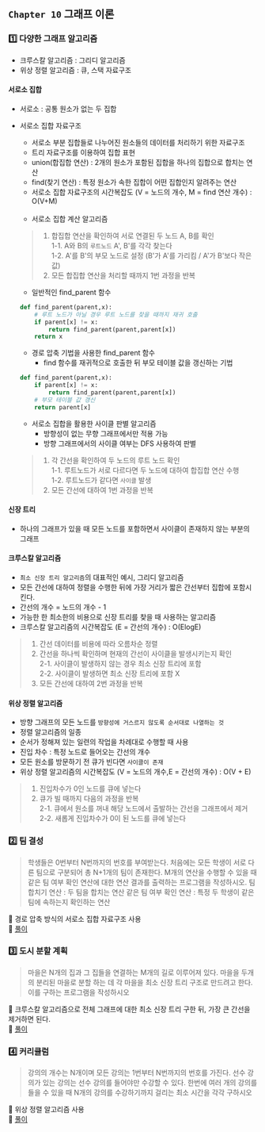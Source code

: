 ## `Chapter 10` 그래프 이론

### :one: 다양한 그래프 알고리즘
- 크루스칼 알고리즘 : 그리디 알고리즘
- 위상 정렬 알고리즘 : 큐, 스택 자료구조

#### 서로소 집합
- 서로소 : 공통 원소가 없는 두 집합
- 서로소 집합 자료구조 
    - 서로소 부분 집합들로 나누어진 원소들의 데이터를 처리하기 위한 자료구조
    - 트리 자료구조를 이용하여 집합 표현
    - union(합집합 연산) : 2개의 원소가 포함된 집합을 하나의 집합으로 합치는 연산
    - find(찾기 연산) : 특정 원소가 속한 집합이 어떤 집합인지 알려주는 연산
    - 서로소 집합 자료구조의 시간복잡도 (V = 노드의 개수, M = find 연산 개수) : O(V+M)

    <br>

    - 서로소 집합 계산 알고리즘
    > 1. 합집합 연산을 확인하여 서로 연결된 두 노드 A, B를 확인  
    > 1-1. A와 B의 `루트노드` A', B'를 각각 찾는다  
    > 1-2. A'를 B'의 부모 노드로 설정 (B'가 A'를 가리킴 / A'가 B'보다 작은 값)
    > 2. 모든 합집합 연산을 처리할 때까지 1번 과정을 반복
    - 일반적인 find_parent 함수
    ```python
    def find_parent(parent,x):
        # 루트 노드가 아닐 경우 루트 노드를 찾을 때까지 재귀 호출
        if parent[x] != x:
            return find_parent(parent,parent[x])
        return x
    ```
    - 경로 압축 기법을 사용한 find_parent 함수
        - find 함수를 재귀적으로 호출한 뒤 부모 테이블 값을 갱신하는 기법
    ```python
    def find_parent(parent,x):
        if parent[x] != x:
            return find_parent(parent,parent[x])
        # 부모 테이블 값 갱신
        return parent[x]
    ```

    - 서로소 집합을 활용한 사이클 판별 알고리즘  
        - 방향성이 없는 무향 그래프에서만 적용 가능
        - 방향 그래프에서의 사이클 여부는 DFS 사용하여 판별
    > 1. 각 간선을 확인하여 두 노드의 루트 노드 확인  
    > 1-1. 루트노드가 서로 다르다면 두 노드에 대하여 합집합 연산 수행  
    > 1-2. 루트노드가 같다면 `사이클` 발생
    > 2. 모든 간선에 대하여 1번 과정을 반복

#### 신장 트리
- 하나의 그래프가 있을 때 모든 노드를 포함하면서 사이클이 존재하지 않는 부분의 그래프

#### 크루스칼 알고리즘
- `최소 신장 트리 알고리즘`의 대표적인 예시, 그리디 알고리즘
- 모든 간선에 대하여 정렬을 수행한 뒤에 가장 거리가 짧은 간선부터 집합에 포함시킨다.
- 간선의 개수 = 노드의 개수 - 1
- 가능한 한 최소한의 비용으로 신장 트리를 찾을 때 사용하는 알고리즘
- 크루스칼 알고리즘의 시간복잡도 (E = 간선의 개수) : O(ElogE)

> 1. 간선 데이터를 비용에 따라 오름차순 정렬
> 2. 간선을 하나씩 확인하며 현재의 간선이 사이클을 발생시키는지 확인   
> 2-1. 사이클이 발생하지 않는 경우 최소 신장 트리에 포함  
> 2-2. 사이클이 발생하면 최소 신장 트리에 포함 X
> 3. 모든 간선에 대하여 2번 과정을 반복

#### 위상 정렬 알고리즘
- 방향 그래프의 모든 노드를 `방향성에 거스르지 않도록 순서대로 나열하는 것`
- 정렬 알고리즘의 일종
- 순서가 정해져 있는 일련의 작업을 차례대로 수행할 때 사용
- 진입 차수 : 특정 노드로 들어오는 간선의 개수
- 모든 원소를 방문하기 전 큐가 빈다면 `사이클이 존재`
- 위상 정렬 알고리즘의 시간복잡도 (V = 노드의 개수,E = 간선의 개수) : O(V + E)
 
> 1. 진입차수가 0인 노드를 큐에 넣는다
> 2. 큐가 빌 때까지 다음의 과정을 반복  
> 2-1. 큐에서 원소를 꺼내 해당 노드에서 출발하는 간선을 그래프에서 제거  
> 2-2. 새롭게 진입차수가 0이 된 노드를 큐에 넣는다

### :two: 팀 결성
> 학생들은 0번부터 N번까지의 번호를 부여받는다. 처음에는 모든 학생이 서로 다른 팀으로 구분되어 총 N+1개의 팀이 존재한다. M개의 연산을 수행할 수 있을 때 같은 팀 여부 확인 연산에 대한 연산 결과를 출력하는 프로그램을 작성하시오.
> 팀 합치기 연산 : 두 팀을 합치는 연산
> 같은 팀 여부 확인 연산 : 특정 두 학생이 같은 팀에 속하는지 확인하는 연산

:speech_balloon: 경로 압축 방식의 서로소 집합 자료구조 사용     
:thought_balloon: [풀이](https://github.com/JeongEunJi1127/Algorithm/blob/master/%EC%9D%B4%EA%B2%83%EC%9D%B4%20%EC%BD%94%EB%94%A9%20%ED%85%8C%EC%8A%A4%ED%8A%B8%EB%8B%A4/Chapter%2010%2C%20%EA%B7%B8%EB%9E%98%ED%94%84%20%EC%9D%B4%EB%A1%A0/%ED%8C%80%20%EA%B2%B0%EC%84%B1.py)

### :three: 도시 분할 계획
> 마을은 N개의 집과 그 집들을 연결하는 M개의 길로 이루어져 있다. 마을을 두개의 분리된 마을로 분할 하는 데 각 마을을 최소 신장 트리 구조로 만드려고 한다. 이를 구하는 프로그램을 작성하시오

:speech_balloon: 크루스칼 알고리즘으로 전체 그래프에 대한 최소 신장 트리 구한 뒤, 가장 큰 간선을 제거하면 된다.     
:thought_balloon: [풀이](https://github.com/JeongEunJi1127/Algorithm/blob/master/%EC%9D%B4%EA%B2%83%EC%9D%B4%20%EC%BD%94%EB%94%A9%20%ED%85%8C%EC%8A%A4%ED%8A%B8%EB%8B%A4/Chapter%2010%2C%20%EA%B7%B8%EB%9E%98%ED%94%84%20%EC%9D%B4%EB%A1%A0/%EB%8F%84%EC%8B%9C%20%EB%B6%84%ED%95%A0%20%EA%B3%84%ED%9A%8D.py)

### :four: 커리큘럼
> 강의의 개수는 N개이며 모든 강의는 1번부터 N번까지의 번호를 가진다. 선수 강의가 있는 강의는 선수 강의를 들어야만 수강할 수 있다. 한번에 여러 개의 강의를 들을 수 있을 때 N개의 강의를 수강하기까지 걸리는 최소 시간을 각각 구하시오

:speech_balloon: 위상 정렬 알고리즘 사용      
:thought_balloon: [풀이](https://github.com/JeongEunJi1127/Algorithm/blob/master/%EC%9D%B4%EA%B2%83%EC%9D%B4%20%EC%BD%94%EB%94%A9%20%ED%85%8C%EC%8A%A4%ED%8A%B8%EB%8B%A4/Chapter%2010%2C%20%EA%B7%B8%EB%9E%98%ED%94%84%20%EC%9D%B4%EB%A1%A0/%EC%BB%A4%EB%A6%AC%ED%81%98%EB%9F%BC.py)